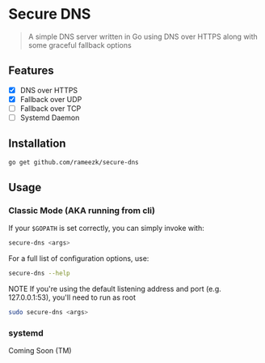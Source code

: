 # Secure DNS

> A simple DNS server written in Go using DNS over HTTPS along with some graceful fallback options

## Features
- [x] DNS over HTTPS
- [x] Fallback over UDP
- [ ] Fallback over TCP
- [ ] Systemd Daemon

## Installation

```bash
go get github.com/rameezk/secure-dns
```

## Usage

### Classic Mode (AKA running from cli)
If your `$GOPATH` is set correctly, you can simply invoke with:
```bash
secure-dns <args>
```

For a full list of configuration options, use:
```bash
secure-dns --help
```

NOTE If you're using the default listening address and port (e.g. 127.0.0.1:53), you'll need to run as root
```bash
sudo secure-dns <args>
```

### systemd
Coming Soon (TM)
